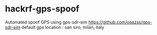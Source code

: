 # hackrf-gps-spoof

Automated spoof GPS using gps-sdr-sim https://github.com/osqzss/gps-sdr-sim
default gps location : san siro, milan, italy
